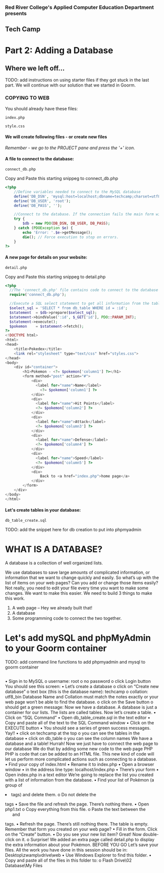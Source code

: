 ### Red River College's Applied Computer Education Department presents  
## Tech Camp
# Part 2: Adding a Database

## Where we left off...
TODO: add instructions on using starter files if they got stuck in the last part.
We will continue with our solution that we started in Goorm.


### COPYING TO WEB
You should already have these files:
```
index.php
```
```
style.css
```

#### We will create following files - or create new files
*Remember - we go to the PROJECT pane and press the '+' icon.*

#### A file to connect to the database:
```
connect_db.php
```

Copy and Paste this starting snippeg to connect_db.php
``` php
<?php
    //Define variables needed to connect to the MySQL database
    define('DB_DSN', 'mysql:host=localhost;dbname=techcamp;charset=utf8');
    define('DB_USER', 'root');
    define('DB_PASS', '');

    //Connect to the database. If the connection fails the main form will not display
    try {
        $db = new PDO(DB_DSN, DB_USER, DB_PASS);
    } catch (PDOException $e) {
        echo 'Error: '.$e->getMessage();
        die(); // Force execution to stop on errors.
    }
?>
```

#### A new page for details on your website:
```
detail.php
```

Copy and Paste this starting snippeg to detail.php
``` php
<?php
  //The 'connect_db.php' file contains code to connect to the database
  require('connect_db.php');

  //Execute a SQL select statement to get all information from the table
  $select_sql = 'SELECT * from db_table WHERE id = :id';
  $statement  = $db->prepare($select_sql);
  $statement->bindValue(':id', $_GET['id'], PDO::PARAM_INT);
  $statement->execute();
  $pokemon    = $statement->fetch();
?>
<!DOCTYPE html>
<html>
<head>
	<title>Pokedex</title>
	<link rel="stylesheet" type="text/css" href="styles.css">
</head>
<body>
	<div id="container">
		<h1>Pokemon - <?= $pokemon['column1'] ?></h1>
		<form method="post" action="#">
		    <div>
		      <label for="name">Name</label>
		    	<?= $pokemon['column1'] ?>
		    </div>
		    <div>
		      <label for="name">Hit Points</label>
		      <?= $pokemon['column2'] ?>
		    </div>
		    <div>
		      <label for="name">Attack</label>
		      <?= $pokemon['column3'] ?>
		    </div>
		    <div>
		      <label for="name">Defense</label>
		      <?= $pokemon['column4'] ?>
		    </div>
		    <div>
		      <label for="name">Speed</label>
		      <?= $pokemon['column5'] ?>
		    </div>
		    <div>
		    	Back to <a href="index.php">home page</a>
		    </div>
		</form>
	</div>
</body>
</html>
```

#### Let's create tables in your database:
```
db_table_create.sql
```
TODO: add the snippet here for db creation to put into phpmyadmin

# WHAT IS A DATABASE?
A database is a collection of well organized lists. 

We use databases to save large amounts of complicated information, or information that we want to change quickly and easily.
So what’s up with the list of items on your web pages? Can you add or change those items easily?
Not really, you need to edit your file every time you want to make some changes. We want to make this easier.
We need to build 3 things to make this work.
1. A web page – Hey we already built that!
1. A database
1. Some programming code to connect the two together.

# Let's add mySQL and phpMyAdmin to your Goorm container
TODO: add command line functions to add phpmyadmin and mysql to goorm container

## 


• Sign in to MySQL
o username: root
o no password
o click Login button
You should see this screen:
• Let’s create a database
o click on “Create new database”
o text box (this is the database name): techcamp
o collation: utf8_bin
Database Name and Collation must match the notes exactly or your web page won’t be able to find the database.
o click on the Save button
o should get a green message:
Now we have a database.
A database is just a container for our lists.
The lists are called tables.
Now let’s create a table.
• Click on “SQL Command”
• Open db_table_create.sql in the text editor
• Copy and paste all of the text to the SQL Command window
• Click on the EXECUTE button
• You should see a series of green success messages. Yay!!
• click on techcamp at the top
o you can see the tables in the database
• click on db_table
o you can see the column names
We have a database and a table! Hurrah!
Now we just have to connect the web page to our database
We do that by adding some new code to the web page
PHP
PHP is code that can be added to an HTML file.
This new kind of code will let us perform more complicated actions such as connecting to a database.
• Find your copy of index.html
• Rename it to index.php
• Open a browser window
• in the address line type: localhost/index.php
• There’s your form
• Open index.php in a text editor
We’re going to replace the list you created with a list of information from the database.
• Find your list of Pokémon (a group of <li> tags) and delete them.
o Do not delete the <ul> </ul> tags
• Save the file and refresh the page. There’s nothing there.
• Open php1.txt
o Copy everything from this file.
o Paste the text between the <ul> and </ul> tags.
• Refresh the page.
There’s still nothing there. The table is empty. Remember that form you created on your web page?
• Fill in the form. Click on the “Create” button.
• Do you see your new list item? Great! Now double-click on it.
o Surprise! We added an extra page called detail.php to display the extra information about your Pokémon.
BEFORE YOU GO
Let’s save your files.
All the work you have done in this session should be in:
Desktop\zwamp\vdrive\web
• Use Windows Explorer to find this folder.
• Copy and paste all of the files in this folder to:
o Flash Drive\02 Database\My Files
